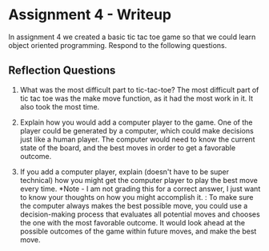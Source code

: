 # Assignment 4 - Writeup

In assignment 4 we created a basic tic tac toe game so that we could learn object oriented programming. Respond to the following questions.

## Reflection Questions

1. What was the most difficult part to tic-tac-toe?
The most difficult part of tic tac toe was the make move function, as it had the most work in it. It also took the most time.

2. Explain how you would add a computer player to the game.
One of the player could be generated by a computer, which could make decisions just like a human player. The computer would need to know the current state of the board, and the best moves in order to get a favorable outcome.

3. If you add a computer player, explain (doesn't have to be super technical) how you might get the computer player to play the best move every time. *Note - I am not grading this for a correct answer, I just want to know your thoughts on how you might accomplish it.
: To make sure the computer always makes the best possible move, you could use a decision-making process that evaluates all potential moves and chooses the one with the most favorable outcome. It would look ahead at the possible outcomes of the game within future moves, and make the best move.